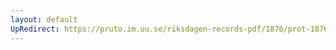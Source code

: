 ```yaml
---
layout: default
UpRedirect: https://pruto.im.uu.se/riksdagen-records-pdf/1876/prot-1876--fk--013.pdf
---
```

